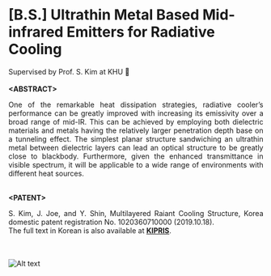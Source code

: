 # [B.S.] Ultrathin Metal Based Mid-infrared Emitters for Radiative Cooling
Supervised by Prof. S. Kim at KHU 🙌
<br><br>
**&lt;ABSTRACT&gt;**
<div align="justify"> 
  One of the remarkable heat dissipation strategies, radiative cooler’s performance can be greatly improved with increasing its emissivity over a broad range of mid-IR. This can be achieved by employing both dielectric materials and metals having the relatively larger penetration depth base on a tunneling effect. The simplest planar structure sandwiching an ultrathin metal between dielectric layers can lead an optical structure to be greatly close to blackbody. Furthermore, given the enhanced transmittance in visible spectrum, it will be applicable to a wide range of environments with different heat sources.
</div>
<br>

**&lt;PATENT&gt;**
<br><div align="justify"> 
S. Kim, J. Joe, and Y. Shin, Multilayered Raiant Cooling Structure, Korea domestic patent registration No. 1020360710000 (2019.10.18).
<br>The full text in Korean is also available at [**KIPRIS**](https://doi.org/10.8080/1020180067579).
</div>

<br><br>
![Alt text](Poster_mid_IR_emitter_RC.png)
